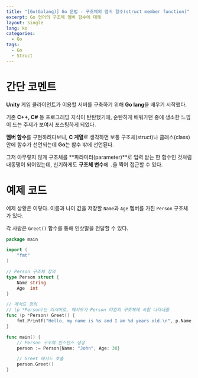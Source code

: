 ```yaml
---
title: "[Go(Golang)] Go 문법 - 구조체의 멤버 함수(struct member function)"
excerpt: Go 언어의 구조체 멤버 함수에 대해
layout: single
lang: ko
categories:
  - Go
tags:
  - Go
  - Struct
---
```


# 간단 코멘트
**Unity** 게임 클라이언트가 이용할 서버를 구축하기 위해 **Go lang**을 배우기 시작했다.

기존 **C++, C#** 등 프로그래밍 지식이 탄탄했기에, 순탄하게 배워가던 중에 생소한 느낌이 드는 주제가 보여서 포스팅하게 되었다.

**멤버 함수**를 구현하려다보니, **C 계열**로 생각하면 보통 구조체(struct)나 클래스(class) 안에 함수가 선언되는데 **Go**는 함수 밖에 선언된다.

그저 아무렇지 않게 구조체를 **파라미터(parameter)**로 입력 받는 한 함수인 것처럼 내동댕이 되어있는데, 신기하게도 **구조체 변수**에 `.`을 찍어 접근할 수 있다.


# 예제 코드
예제 상황은 이렇다. 이름과 나이 값을 저장할 `Name`과 `Age` 멤버를 가진 `Person` 구조체가 있다.

각 사람은 `Greet()` 함수를 통해 인삿말을 전달할 수 있다.

```Go
package main

import (
    "fmt"
)

// Person 구조체 정의
type Person struct {
    Name string
    Age  int
}

// 메서드 정의
// (p *Person)는 리시버로, 메서드가 Person 타입의 구조체에 속함 나타내줌
func (p *Person) Greet() {
    fmt.Printf("Hello, my name is %s and I am %d years old.\n", p.Name, p.Age)
}

func main() {
    // Person 구조체 인스턴스 생성
    person := Person{Name: "John", Age: 30}

    // Greet 메서드 호출
    person.Greet()
}
```
